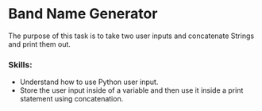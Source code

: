 # Band Name Generator

The purpose of this task is to take two user inputs and concatenate Strings and print them out.

### Skills:
- Understand how to use Python user input.
- Store the user input inside of a variable and then use it inside a print statement using concatenation.
